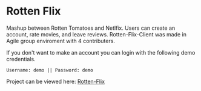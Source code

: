 # Rotten Flix

Mashup between Rotten Tomatoes and Netlfix.
Users can create an account, rate movies, and leave reviews. Rotten-Flix-Client was made in Agile group enviroment with 4 contributers.

If you don't want to make an account you can login with the following demo credentials.

```
Username: demo || Password: demo
```

Project can be viewed here: [Rotten-Flix](https://rottenflix.netlify.app)
